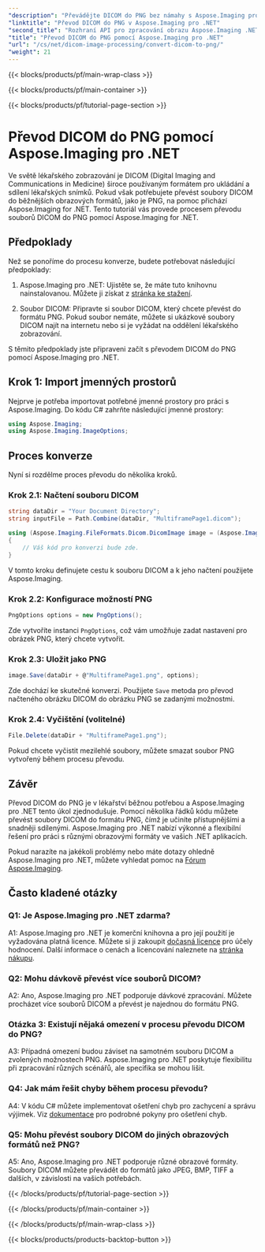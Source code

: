 ```yaml
---
"description": "Převádějte DICOM do PNG bez námahy s Aspose.Imaging pro .NET. Zjednodušte sdílení lékařských snímků."
"linktitle": "Převod DICOM do PNG v Aspose.Imaging pro .NET"
"second_title": "Rozhraní API pro zpracování obrazu Aspose.Imaging .NET"
"title": "Převod DICOM do PNG pomocí Aspose.Imaging pro .NET"
"url": "/cs/net/dicom-image-processing/convert-dicom-to-png/"
"weight": 21
---
```


{{< blocks/products/pf/main-wrap-class >}}

{{< blocks/products/pf/main-container >}}

{{< blocks/products/pf/tutorial-page-section >}}

# Převod DICOM do PNG pomocí Aspose.Imaging pro .NET

Ve světě lékařského zobrazování je DICOM (Digital Imaging and Communications in Medicine) široce používaným formátem pro ukládání a sdílení lékařských snímků. Pokud však potřebujete převést soubory DICOM do běžnějších obrazových formátů, jako je PNG, na pomoc přichází Aspose.Imaging for .NET. Tento tutoriál vás provede procesem převodu souborů DICOM do PNG pomocí Aspose.Imaging for .NET.

## Předpoklady

Než se ponoříme do procesu konverze, budete potřebovat následující předpoklady:

1. Aspose.Imaging pro .NET: Ujistěte se, že máte tuto knihovnu nainstalovanou. Můžete ji získat z [stránka ke stažení](https://releases.aspose.com/imaging/net/).

2. Soubor DICOM: Připravte si soubor DICOM, který chcete převést do formátu PNG. Pokud soubor nemáte, můžete si ukázkové soubory DICOM najít na internetu nebo si je vyžádat na oddělení lékařského zobrazování.

S těmito předpoklady jste připraveni začít s převodem DICOM do PNG pomocí Aspose.Imaging pro .NET.

## Krok 1: Import jmenných prostorů

Nejprve je potřeba importovat potřebné jmenné prostory pro práci s Aspose.Imaging. Do kódu C# zahrňte následující jmenné prostory:

```csharp
using Aspose.Imaging;
using Aspose.Imaging.ImageOptions;
```

## Proces konverze

Nyní si rozdělme proces převodu do několika kroků.

### Krok 2.1: Načtení souboru DICOM

```csharp
string dataDir = "Your Document Directory";
string inputFile = Path.Combine(dataDir, "MultiframePage1.dicom");

using (Aspose.Imaging.FileFormats.Dicom.DicomImage image = (Aspose.Imaging.FileFormats.Dicom.DicomImage)Image.Load(inputFile))
{
    // Váš kód pro konverzi bude zde.
}
```

V tomto kroku definujete cestu k souboru DICOM a k jeho načtení použijete Aspose.Imaging.

### Krok 2.2: Konfigurace možností PNG

```csharp
PngOptions options = new PngOptions();
```

Zde vytvoříte instanci `PngOptions`, což vám umožňuje zadat nastavení pro obrázek PNG, který chcete vytvořit.

### Krok 2.3: Uložit jako PNG

```csharp
image.Save(dataDir + @"MultiframePage1.png", options);
```

Zde dochází ke skutečné konverzi. Použijete `Save` metoda pro převod načteného obrázku DICOM do obrázku PNG se zadanými možnostmi.

### Krok 2.4: Vyčištění (volitelné)

```csharp
File.Delete(dataDir + "MultiframePage1.png");
```

Pokud chcete vyčistit mezilehlé soubory, můžete smazat soubor PNG vytvořený během procesu převodu.

## Závěr

Převod DICOM do PNG je v lékařství běžnou potřebou a Aspose.Imaging pro .NET tento úkol zjednodušuje. Pomocí několika řádků kódu můžete převést soubory DICOM do formátu PNG, čímž je učiníte přístupnějšími a snadněji sdílenými. Aspose.Imaging pro .NET nabízí výkonné a flexibilní řešení pro práci s různými obrazovými formáty ve vašich .NET aplikacích.

Pokud narazíte na jakékoli problémy nebo máte dotazy ohledně Aspose.Imaging pro .NET, můžete vyhledat pomoc na [Fórum Aspose.Imaging](https://forum.aspose.com/).

## Často kladené otázky

### Q1: Je Aspose.Imaging pro .NET zdarma?

A1: Aspose.Imaging pro .NET je komerční knihovna a pro její použití je vyžadována platná licence. Můžete si ji zakoupit [dočasná licence](https://purchase.aspose.com/temporary-license/) pro účely hodnocení. Další informace o cenách a licencování naleznete na [stránka nákupu](https://purchase.aspose.com/buy).

### Q2: Mohu dávkově převést více souborů DICOM?

A2: Ano, Aspose.Imaging pro .NET podporuje dávkové zpracování. Můžete procházet více souborů DICOM a převést je najednou do formátu PNG.

### Otázka 3: Existují nějaká omezení v procesu převodu DICOM do PNG?

A3: Případná omezení budou záviset na samotném souboru DICOM a zvolených možnostech PNG. Aspose.Imaging pro .NET poskytuje flexibilitu při zpracování různých scénářů, ale specifika se mohou lišit.

### Q4: Jak mám řešit chyby během procesu převodu?

A4: V kódu C# můžete implementovat ošetření chyb pro zachycení a správu výjimek. Viz [dokumentace](https://reference.aspose.com/imaging/net/) pro podrobné pokyny pro ošetření chyb.

### Q5: Mohu převést soubory DICOM do jiných obrazových formátů než PNG?

A5: Ano, Aspose.Imaging pro .NET podporuje různé obrazové formáty. Soubory DICOM můžete převádět do formátů jako JPEG, BMP, TIFF a dalších, v závislosti na vašich potřebách.

{{< /blocks/products/pf/tutorial-page-section >}}

{{< /blocks/products/pf/main-container >}}

{{< /blocks/products/pf/main-wrap-class >}}

{{< blocks/products/products-backtop-button >}}